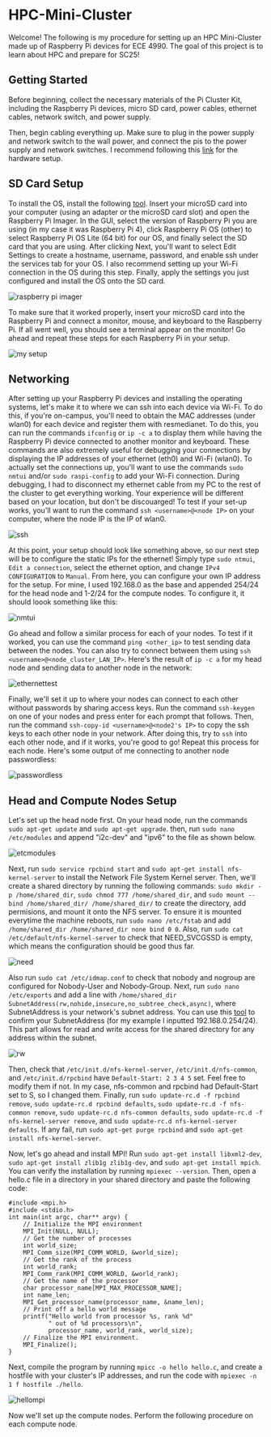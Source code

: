 # HPC-Mini-Cluster

Welcome! The following is my procedure for setting up an HPC Mini-Cluster made up of Raspberry Pi devices for ECE 4990. The goal of this project is to learn about HPC and prepare for SC25!

## Getting Started

Before beginning, collect the necessary materials of the Pi Cluster Kit, including the Raspberry Pi devices, micro SD card, power cables, ethernet cables, network switch, and power supply.

Then, begin cabling everything up. Make sure to plug in the power supply and network switch to the wall power, and connect the pis to the power supply and network switches. I recommend following this [link](https://epcced.github.io/wee_archlet/#intro) for the hardware setup.

## SD Card Setup

To install the OS, install the following [tool](https://www.raspberrypi.com/software/). Insert your microSD card into your computer (using an adapter or the microSD card slot) and open the Raspberry Pi Imager. In the GUI, select the version of Raspberry Pi you are using (in my case it was Raspberry Pi 4), click Raspberry Pi OS (other) to select Raspberry Pi OS Lite (64 bit) for our OS, and finally select the SD card that you are using. After clicking Next, you'll want to select Edit Settings to create a hostname, username, password, and enable ssh under the services tab for your OS. I also recommend setting up your Wi-Fi connection in the OS during this step. Finally, apply the settings you just configured and install the OS onto the SD card.

![raspberry pi imager](images/raspberryimager.png)

To make sure that it worked properly, insert your microSD card into the Raspberry Pi and connect a monitor, mouse, and keyboard to the Raspberry Pi. If all went well, you should see a terminal appear on the monitor! Go ahead and repeat these steps for each Raspberry Pi in your setup.

![my setup](images/helloworld.jpg)

## Networking

After setting up your Raspberry Pi devices and installing the operating systems, let's make it to where we can ssh into each device via Wi-Fi. To do this, if you're on-campus, you'll need to obtain the MAC addresses (under wlan0) for each device and register them with resmedianet. To do this, you can run the commands `ifconfig` or `ip -c a` to display them while having the Raspberry Pi device connected to another monitor and keyboard. These commands are also extremely useful for debugging your connections by displaying the IP addresses of your ethernet (eth0) and Wi-Fi (wlan0). To actually set the connections up, you'll want to use the commands `sudo nmtui` and/or `sudo raspi-config` to add your Wi-Fi connection. During debugging, I had to disconnect my ethernet cable from my PC to the rest of the cluster to get everything working. Your experience will be different based on your location, but don't be discouarged! To test if your set-up works, you'll want to run the command `ssh <username>@<node IP>` on your computer, where the node IP is the IP of wlan0.

![ssh](images/ssh.png)

At this point, your setup should look like something above, so our next step will be to configure the static IPs for the ethernet! Simply type `sudo ntmui`, `Edit a connection`, select the ethernet option, and change `IPv4 CONFIGURATION` to `Manual`. From here, you can configure your own IP address for the setup. For mine, I used 192.168.0 as the base and appended 254/24 for the head node and 1-2/24 for the compute nodes. To configure it, it should loook something like this:

![nmtui](images/nmtui.png)

Go ahead and follow a similar process for each of your nodes. To test if it worked, you can use the command `ping <other_ip>` to test sending data between the nodes. You can also try to connect between them using `ssh <username>@<node_cluster_LAN_IP>`. Here's the result of `ip -c a` for my head node and sending data to another node in the network:

![ethernettest](images/ethernettest.png)

Finally, we'll set it up to where your nodes can connect to each other without passwords by sharing access keys. Run the command `ssh-keygen` on one of your nodes and press enter for each prompt that follows. Then, run the command `ssh-copy-id <username>@<node2's IP>` to copy the ssh keys to each other node in your network. After doing this, try to `ssh` into each other node, and if it works, you're good to go! Repeat this process for each node. Here's some output of me connecting to another node passwordless:

![passwordless](images/passwordless.png)

## Head and Compute Nodes Setup

Let's set up the head node first. On your head node, run the commands `sudo apt-get update` and `sudo apt-get upgrade`. then, run `sudo nano /etc/modules` and append "i2c-dev" and "ipv6" to the file as shown below.

![etcmodules](images/etcmodules.png)

Next, run `sudo service rpcbind start` and `sudo apt-get install nfs-kernel-server` to install the Network File System Kernel server. Then, we'll create a shared directory by running the following commands: `sudo mkdir -p /home/shared_dir`, `sudo chmod 777 /home/shared_dir`, and `sudo mount --bind /home/shared_dir/ /home/shared_dir/` to create the directory, add permisions, and mount it onto the NFS server. To ensure it is mounted everytime the machine reboots, run `sudo nano /etc/fstab` and add `/home/shared_dir /home/shared_dir none bind 0 0`. Also, run `sudo cat /etc/default/nfs-kernel-server` to check that NEED_SVCGSSD is empty, which means the configuration should be good thus far.

![need](images/need.png)

Also run `sudo cat /etc/idmap.conf` to check that nobody and nogroup are configured for Nobody-User and Nobody-Group. Next, run `sudo nano /etc/exports` and add a line with `/home/shared_dir SubnetAddress(rw,nohide,insecure,no_subtree_check,async)`, where SubnetAddress is your network's subnet address. You can use this [tool](https://cidr.xyz/) to confirm your SubnetAddress (for my example I inputted 192.168.0.254/24). This part allows for read and write access for the shared directory for any address within the subnet.

![rw](images/rw.png)

Then, check that `/etc/init.d/nfs-kernel-server`, `/etc/init.d/nfs-common`, and `/etc/init.d/rpcbind` have `Default-Start: 2 3 4 5` set. Feel free to modify them if not. In my case, nfs-common and rpcbind had Default-Start set to S, so I changed them. Finally, run `sudo update-rc.d -f rpcbind remove`, `sudo update-rc.d rpcbind defaults`, `sudo update-rc.d -f nfs-common remove`, `sudo update-rc.d nfs-common defaults`, `sudo update-rc.d -f nfs-kernel-server remove`, and `sudo update-rc.d nfs-kernel-server defaults`. If any fail, run `sudo apt-get purge rpcbind` and `sudo apt-get install nfs-kernel-server`.

Now, let's go ahead and install MPI! Run `sudo apt-get install libxml2-dev`, `sudo apt-get install zlib1g zlib1g-dev`, and `sudo apt-get install mpich`. You can verify the installation by running `mpiexec --version`. Then, open a hello.c file in a directory in your shared directory and paste the following code:

```
#include <mpi.h>
#include <stdio.h>
int main(int argc, char** argv) {
    // Initialize the MPI environment
    MPI_Init(NULL, NULL);
    // Get the number of processes
    int world_size;
    MPI_Comm_size(MPI_COMM_WORLD, &world_size);
    // Get the rank of the process
    int world_rank;
    MPI_Comm_rank(MPI_COMM_WORLD, &world_rank);
    // Get the name of the processor
    char processor_name[MPI_MAX_PROCESSOR_NAME];
    int name_len;
    MPI_Get_processor_name(processor_name, &name_len);
    // Print off a hello world message
    printf("Hello world from processor %s, rank %d"
           " out of %d processors\n",
           processor_name, world_rank, world_size);
    // Finalize the MPI environment.
    MPI_Finalize();
}
```
Next, compile the program by running `mpicc -o hello hello.c`, and create a hostfile with your cluster's IP addresses, and run the code with `mpiexec -n 1 f hostfile ./hello`.

![hellompi](images/hellompi.png)

Now we'll set up the compute nodes. Perform the following procedure on each compute node.
